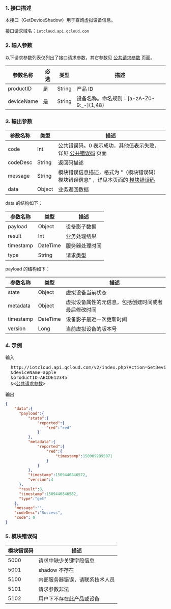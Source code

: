 ### 1. 接口描述
本接口（GetDeviceShadow）用于查询虚拟设备信息。

接口请求域名：`iotcloud.api.qcloud.com`

### 2. 输入参数

以下请求参数列表仅列出了接口请求参数，其它参数见 [公共请求参数](http://tcecqpoc.fsphere.cn/document/api/213/6976) 页面。

| 参数名称       | 必选   | 类型     | 描述                             |
| ---------- | ---- | ------ | ------------------------------ |
| productID  | 是    | String | 产品 ID                          |
| deviceName | 是    | String | 设备名称。命名规则：[a-zA-Z0-9:_-]{1,48} |

### 3. 输出参数

| 参数名称     | 类型     | 描述                                       |
| -------- | ------ | ---------------------------------------- |
| code     | Int    | 公共错误码。0 表示成功，其他值表示失败，详见 [公共错误码](http://tcecqpoc.fsphere.cn/document/product/634/12279) 页面 |
| codeDesc | String | 返回码描述                                    |
| message  | String | 模块错误信息描述，格式为 "（模块错误码）模块错误信息" ，详见本页面的 [模块错误码](#module_error_info) |
| data     | Object | 业务返回数据                                   |

data 的结构如下：

| 参数名称      | 类型       | 描述      |
| --------- | -------- | ------- |
| payload   | Object   | 设备影子数据  |
| result    | Int      | 业务处理结果  |
| timestamp | DateTime | 服务器处理时间 |
| type      | String   | 请求类型    |

payload 的结构如下：

| 参数名称      | 类型       | 描述                        |
| --------- | -------- | ------------------------- |
| state     | Object   | 虚拟设备当前状态                  |
| metadata  | Object   | 虚拟设备属性的元信息，包括创建时间或者最后修改时间 |
| timestamp | DateTime | 设备影子最近一次更新时间              |
| version   | Long     | 当前虚拟设备的版本号                |



### 4. 示例

输入
<pre>
  http://iotcloud.api.qcloud.com/v2/index.php?Action=GetDeviceShadow
  &deviceName=apple
  &productID=ABCDE12345
  &<<a href="http://tcecqpoc.fsphere.cn/document/api/213/6976">公共请求参数</a>>
</pre>

输出
```json
{
    "data":{
      "payload":{
          "state":{
              "reported":{
                  "red":"red"
              }
          },
          "metadata":{
              "reported":{
                  "red":{
                      "timestamp":1509092895971
                  }
              }
          },
          "timestamp":1509440846572,
          "version":4
      },
      "result":0,
      "timestamp":1509440846582,
      "type":"get"
	},
    "message":"",
    "codeDesc":"Success",
    "code": 0
}
```
<span id = "module_error_info"></span>
### 5. 模块错误码

| 模块错误码 | 描述              |
| ----- | --------------- |
| 5000  | 请求中缺少关键字段信息     |
| 5001  | shadow 不存在      |
| 5100  | 内部服务器错误，请联系技术人员 |
| 5101  | 请求参数非法          |
| 5102  | 用户下不存在此产品或设备    |


